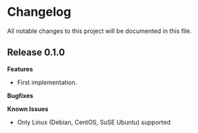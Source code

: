 # Changelog

All notable changes to this project will be documented in this file.

## Release 0.1.0

**Features**
- First implementation.

**Bugfixes**

**Known Issues**
- Only Linux (Debian, CentOS, SuSE Ubuntu) supported
